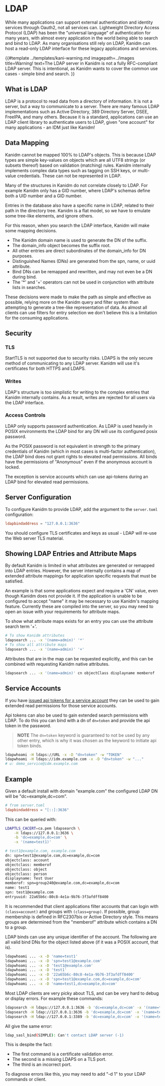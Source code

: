 # LDAP

While many applications can support external authentication and identity services through Oauth2,
not all services can. Lightweight Directory Access Protocol (LDAP) has been the "universal language"
of authentication for many years, with almost every application in the world being able to search
and bind to LDAP. As many organisations still rely on LDAP, Kanidm can host a read-only LDAP
interface for these legacy applications and services.

<!-- deno-fmt-ignore-start -->

{{#template ../templates/kani-warning.md
imagepath=../images
title=Warning!
text=The LDAP server in Kanidm is not a fully RFC-compliant LDAP server. This is intentional, as Kanidm wants to cover the common use cases - simple bind and search.
}}

<!-- deno-fmt-ignore-end -->

## What is LDAP

LDAP is a protocol to read data from a directory of information. It is not a server, but a way to
communicate to a server. There are many famous LDAP implementations such as Active Directory, 389
Directory Server, DSEE, FreeIPA, and many others. Because it is a standard, applications can use an
LDAP client library to authenticate users to LDAP, given "one account" for many applications - an
IDM just like Kanidm!

## Data Mapping

Kanidm cannot be mapped 100% to LDAP's objects. This is because LDAP types are simple key-values on
objects which are all UTF8 strings (or subsets thereof) based on validation (matching) rules. Kanidm
internally implements complex data types such as tagging on SSH keys, or multi-value credentials.
These can not be represented in LDAP.

Many of the structures in Kanidm do not correlate closely to LDAP. For example Kanidm only has a GID
number, where LDAP's schemas define both a UID number and a GID number.

Entries in the database also have a specific name in LDAP, related to their path in the directory
tree. Kanidm is a flat model, so we have to emulate some tree-like elements, and ignore others.

For this reason, when you search the LDAP interface, Kanidm will make some mapping decisions.

- The Kanidm domain name is used to generate the DN of the suffix.
- The domain\_info object becomes the suffix root.
- All other entries are direct subordinates of the domain\_info for DN purposes.
- Distinguished Names (DNs) are generated from the spn, name, or uuid attribute.
- Bind DNs can be remapped and rewritten, and may not even be a DN during bind.
- The '\*' and '+' operators can not be used in conjunction with attribute lists in searches.

These decisions were made to make the path as simple and effective as possible, relying more on the
Kanidm query and filter system than attempting to generate a tree-like representation of data. As
almost all clients can use filters for entry selection we don't believe this is a limitation for the
consuming applications.

## Security

### TLS

StartTLS is not supported due to security risks. LDAPS is the only secure method of communicating to
any LDAP server. Kanidm will use it's certificates for both HTTPS and LDAPS.

### Writes

LDAP's structure is too simplistic for writing to the complex entries that Kanidm internally
contains. As a result, writes are rejected for all users via the LDAP interface.

### Access Controls

LDAP only supports password authentication. As LDAP is used heavily in POSIX environments the LDAP
bind for any DN will use its configured posix password.

As the POSIX password is not equivalent in strength to the primary credentials of Kanidm (which in
most cases is multi-factor authentication), the LDAP bind does not grant rights to elevated read
permissions. All binds have the permissions of "Anonymous" even if the anonymous account is locked.

The exception is service accounts which can use api-tokens during an LDAP bind for elevated read
permissions.

## Server Configuration

To configure Kanidm to provide LDAP, add the argument to the `server.toml` configuration:

```toml
ldapbindaddress = "127.0.0.1:3636"
```

You should configure TLS certificates and keys as usual - LDAP will re-use the Web server TLS
material.

## Showing LDAP Entries and Attribute Maps

By default Kanidm is limited in what attributes are generated or remapped into LDAP entries.
However, the server internally contains a map of extended attribute mappings for application
specific requests that must be satisfied.

An example is that some applications expect and require a 'CN' value, even though Kanidm does not
provide it. If the application is unable to be configured to accept "name" it may be necessary to
use Kanidm's mapping feature. Currently these are compiled into the server, so you may need to open
an issue with your requirements for attribute maps.

To show what attribute maps exists for an entry you can use the attribute search term '+'.

```bash
# To show Kanidm attributes
ldapsearch ... -x '(name=admin)' '*'
# To show all attribute maps
ldapsearch ... -x '(name=admin)' '+'
```

Attributes that are in the map can be requested explicitly, and this can be combined with requesting
Kanidm native attributes.

```bash
ldapsearch ... -x '(name=admin)' cn objectClass displayname memberof
```

## Service Accounts

If you have
[issued api tokens for a service account](../accounts_and_groups.html#using-api-tokens-with-service-accounts)
they can be used to gain extended read permissions for those service accounts.

Api tokens can also be used to gain extended search permissions with LDAP. To do this you can bind
with a dn of `dn=token` and provide the api token in the password.

> **NOTE** The `dn=token` keyword is guaranteed to not be used by any other entry, which is why it
> was chosen as the keyword to initiate api token binds.

```bash
ldapwhoami -H ldaps://URL -x -D "dn=token" -w "TOKEN"
ldapwhoami -H ldaps://idm.example.com -x -D "dn=token" -w "..."
# u: demo_service@idm.example.com
```

## Example

Given a default install with domain "example.com" the configured LDAP DN will be
"dc=example,dc=com".

```toml
# from server.toml
ldapbindaddress = "[::]:3636"
```

This can be queried with:

```bash
LDAPTLS_CACERT=ca.pem ldapsearch \
    -H ldaps://127.0.0.1:3636 \
    -b 'dc=example,dc=com' \
    -x '(name=test1)'

# test1@example.com, example.com
dn: spn=test1@example.com,dc=example,dc=com
objectclass: account
objectclass: memberof
objectclass: object
objectclass: person
displayname: Test User
memberof: spn=group240@example.com,dc=example,dc=com
name: test1
spn: test1@example.com
entryuuid: 22a65b6c-80c8-4e1a-9b76-3f3afdff8400
```

It is recommended that client applications filter accounts that can login with `(class=account)` and
groups with `(class=group)`. If possible, group membership is defined in RFC2307bis or Active
Directory style. This means groups are determined from the "memberof" attribute which contains a DN
to a group.

LDAP binds can use any unique identifier of the account. The following are all valid bind DNs for
the object listed above (if it was a POSIX account, that is).

```bash
ldapwhoami ... -x -D 'name=test1'
ldapwhoami ... -x -D 'spn=test1@example.com'
ldapwhoami ... -x -D 'test1@example.com'
ldapwhoami ... -x -D 'test1'
ldapwhoami ... -x -D '22a65b6c-80c8-4e1a-9b76-3f3afdff8400'
ldapwhoami ... -x -D 'spn=test1@example.com,dc=example,dc=com'
ldapwhoami ... -x -D 'name=test1,dc=example,dc=com'
```

Most LDAP clients are very picky about TLS, and can be very hard to debug or display errors. For
example these commands:

```bash
ldapsearch -H ldaps://127.0.0.1:3636 -b 'dc=example,dc=com' -x '(name=test1)'
ldapsearch -H ldap://127.0.0.1:3636 -b 'dc=example,dc=com' -x '(name=test1)'
ldapsearch -H ldap://127.0.0.1:3389 -b 'dc=example,dc=com' -x '(name=test1)'
```

All give the same error:

```bash
ldap_sasl_bind(SIMPLE): Can't contact LDAP server (-1)
```

This is despite the fact:

- The first command is a certificate validation error.
- The second is a missing LDAPS on a TLS port.
- The third is an incorrect port.

To diagnose errors like this, you may need to add "-d 1" to your LDAP commands or client.
